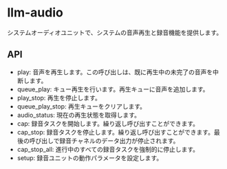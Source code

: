 # llm-audio
システムオーディオユニットで、システムの音声再生と録音機能を提供します。

## API
- play: 音声を再生します。この呼び出しは、既に再生中の未完了の音声を中断します。
- queue_play: キュー再生を行います。再生キューに音声を追加します。
- play_stop: 再生を停止します。
- queue_play_stop: 再生キューをクリアします。
- audio_status: 現在の再生状態を取得します。
- cap: 録音タスクを開始します。繰り返し呼び出すことができます。
- cap_stop: 録音タスクを停止します。繰り返し呼び出すことができます。最後の呼び出しで録音チャネルのデータ出力が停止されます。
- cap_stop_all: 進行中のすべての録音タスクを強制的に停止します。
- setup: 録音ユニットの動作パラメータを設定します。
